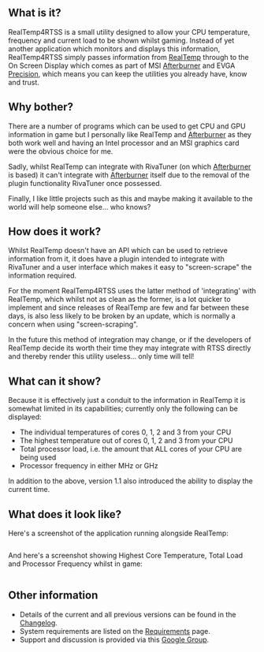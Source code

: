 ## What is it? ##

RealTemp4RTSS is a small utility designed to allow your CPU temperature, frequency and current load to be shown whilst gaming.  Instead of yet another application which monitors and displays this information, RealTemp4RTSS simply passes information from [RealTemp](RealTemp.md) through to the On Screen Display which comes as part of MSI [Afterburner](Afterburner.md) and EVGA [Precision](Precision.md), which means you can keep the utilities you already have, know and trust.

## Why bother? ##

There are a number of programs which can be used to get CPU and GPU information in game but I personally like RealTemp and [Afterburner](Afterburner.md) as they both work well and having an Intel processor and an MSI graphics card were the obvious choice for me.

Sadly, whilst RealTemp can integrate with RivaTuner (on which [Afterburner](Afterburner.md) is based) it can't integrate with [Afterburner](Afterburner.md) itself due to the removal of the plugin functionality RivaTuner once possessed.

Finally, I like little projects such as this and maybe making it available to the world will help someone else... who knows?


## How does it work? ##

Whilst RealTemp doesn't have an API which can be used to retrieve information from it, it does have a plugin intended to integrate with RivaTuner and a user interface which makes it easy to "screen-scrape" the information required.

For the moment RealTemp4RTSS uses the latter method of 'integrating' with RealTemp, which whilst not as clean as the former, is a lot quicker to implement and since releases of RealTemp are few and far between these days, is also less likely to be broken by an update, which is normally a concern when using "screen-scraping".

In the future this method of integration may change, or if the developers of RealTemp decide its worth their time they may integrate with RTSS directly and thereby render this utility useless... only time will tell!

## What can it show? ##

Because it is effectively just a conduit to the information in RealTemp it is somewhat limited in its capabilities; currently only the following can be displayed:

  * The individual temperatures of cores 0, 1, 2 and 3 from your CPU
  * The highest temperature out of cores 0, 1, 2 and 3 from your CPU
  * Total processor load, i.e. the amount that ALL cores of your CPU are being used
  * Processor frequency in either MHz or GHz

In addition to the above, version 1.1 also introduced the ability to display the current time.


## What does it look like? ##

Here's a screenshot of the application running alongside RealTemp:

![![](http://s14.postimage.org/jmdnd5t25/Real_Temp4_RTSS.png)](http://s14.postimage.org/5fxwhxi75/Real_Temp4_RTSS.png)

And here's a screenshot showing Highest Core Temperature, Total Load and Processor Frequency whilst in game:

![![](http://s14.postimage.org/wf1rd34nx/Batman_AC.jpg)](http://s14.postimage.org/hvumbobj5/Batman_AC.jpg)

## Other information ##

  * Details of the current and all previous versions can be found in the [Changelog](Changelog.md).
  * System requirements are listed on the [Requirements](Requirements.md) page.
  * Support and discussion is provided via this [Google Group](http://groups.google.com/group/RealTemp4RTSS).
